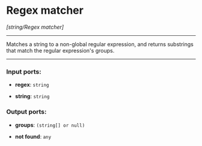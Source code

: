 # Regex matcher

_[string/Regex matcher]_

---

Matches a string to a non-global regular expression, and returns substrings that match the regular expression's groups.  

---

### Input ports:

* __regex__: ` string `


* __string__: ` string `

### Output ports:

* __groups__: ` (string[] or null) `


* __not found__: ` any `

